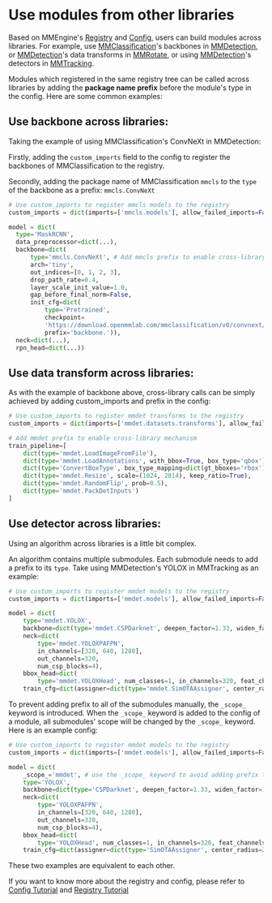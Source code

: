 # Use modules from other libraries

Based on MMEngine's [Registry](registry.md) and [Config](config.md), users can build modules across libraries.
For example, use [MMClassification](https://github.com/open-mmlab/mmclassification)'s backbones in [MMDetection](https://github.com/open-mmlab/mmdetection), or [MMDetection](https://github.com/open-mmlab/mmdetection)'s data transforms in [MMRotate](https://github.com/open-mmlab/mmrotate), or using [MMDetection](https://github.com/open-mmlab/mmdetection)'s detectors in [MMTracking](https://github.com/open-mmlab/mmtracking).

Modules which registered in the same registry tree can be called across libraries by adding the **package name prefix** before the module's type in the config. Here are some common examples:

## Use backbone across libraries:

Taking the example of using MMClassification's ConvNeXt in MMDetection:

Firstly, adding the `custom_imports` field to the config to register the backbones of MMClassification to the registry.

Secondly, adding the package name of MMClassification `mmcls` to the `type` of the backbone as a prefix: `mmcls.ConvNeXt`

```python
# Use custom_imports to register mmcls models to the registry
custom_imports = dict(imports=['mmcls.models'], allow_failed_imports=False)

model = dict(
  type='MaskRCNN',
  data_preprocessor=dict(...),
  backbone=dict(
      type='mmcls.ConvNeXt', # Add mmcls prefix to enable cross-library mechanism
      arch='tiny',
      out_indices=[0, 1, 2, 3],
      drop_path_rate=0.4,
      layer_scale_init_value=1.0,
      gap_before_final_norm=False,
      init_cfg=dict(
          type='Pretrained',
          checkpoint=
          'https://download.openmmlab.com/mmclassification/v0/convnext/downstream/convnext-tiny_3rdparty_32xb128-noema_in1k_20220301-795e9634.pth',
          prefix='backbone.')),
  neck=dict(...),
  rpn_head=dict(...))
```

## Use data transform across libraries:

As with the example of backbone above, cross-library calls can be simply achieved by adding custom_imports and prefix in the config:

```python
# Use custom_imports to register mmdet transforms to the registry
custom_imports = dict(imports=['mmdet.datasets.transforms'], allow_failed_imports=False)

# Add mmdet prefix to enable cross-library mechanism
train_pipeline=[
    dict(type='mmdet.LoadImageFromFile'),
    dict(type='mmdet.LoadAnnotations', with_bbox=True, box_type='qbox'),
    dict(type='ConvertBoxType', box_type_mapping=dict(gt_bboxes='rbox')),
    dict(type='mmdet.Resize', scale=(1024, 2014), keep_ratio=True),
    dict(type='mmdet.RandomFlip', prob=0.5),
    dict(type='mmdet.PackDetInputs')
]
```

## Use detector across libraries:

Using an algorithm across libraries is a little bit complex.

An algorithm contains multiple submodules. Each submodule needs to add a prefix to its `type`. Take  using MMDetection's YOLOX in MMTracking as an example:

```python
# Use custom_imports to register mmdet models to the registry
custom_imports = dict(imports=['mmdet.models'], allow_failed_imports=False)

model = dict(
    type='mmdet.YOLOX',
    backbone=dict(type='mmdet.CSPDarknet', deepen_factor=1.33, widen_factor=1.25),
    neck=dict(
        type='mmdet.YOLOXPAFPN',
        in_channels=[320, 640, 1280],
        out_channels=320,
        num_csp_blocks=4),
    bbox_head=dict(
        type='mmdet.YOLOXHead', num_classes=1, in_channels=320, feat_channels=320),
    train_cfg=dict(assigner=dict(type='mmdet.SimOTAAssigner', center_radius=2.5)))
```

To prevent adding prefix to all of the submodules manually, the `_scope_` keyword is introduced. When the `_scope_` keyword is added to the config of a module, all submodules' scope will be changed by the `_scope_` keyword. Here is an example config:

```python
# Use custom_imports to register mmdet models to the registry
custom_imports = dict(imports=['mmdet.models'], allow_failed_imports=False)

model = dict(
    _scope_='mmdet', # use the _scope_ keyword to avoid adding prefix to all submodules
    type='YOLOX',
    backbone=dict(type='CSPDarknet', deepen_factor=1.33, widen_factor=1.25),
    neck=dict(
        type='YOLOXPAFPN',
        in_channels=[320, 640, 1280],
        out_channels=320,
        num_csp_blocks=4),
    bbox_head=dict(
        type='YOLOXHead', num_classes=1, in_channels=320, feat_channels=320),
    train_cfg=dict(assigner=dict(type='SimOTAAssigner', center_radius=2.5)))
```

These two examples are equivalent to each other.

If you want to know more about the registry and config, please refer to [Config Tutorial](config.md) and [Registry Tutorial](registry.md)
